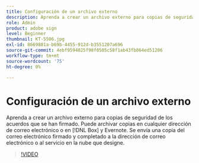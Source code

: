 ```yaml
---
title: Configuración de un archivo externo
description: Aprenda a crear un archivo externo para copias de seguridad de los acuerdos que se han firmado
role: Admin
product: adobe sign
level: Beginner
thumbnail: KT-5506.jpg
exl-id: 8669881a-b69b-4455-912d-b3551207a696
source-git-commit: 4ebf9594025f98f0505c58f1ab43fb864ed51206
workflow-type: tm+mt
source-wordcount: '75'
ht-degree: 0%

---
```


# Configuración de un archivo externo

Aprenda a crear un archivo externo para copias de seguridad de los acuerdos que se han firmado. Puede archivar copias en cualquier dirección de correo electrónico o en [!DNL Box] y Evernote. Se envía una copia del correo electrónico firmado y completado a la dirección de correo electrónico o al servicio en la nube que designe.

>[!VIDEO](https://video.tv.adobe.com/v/3409072?quality=12&learn=on&hidetitle=true)